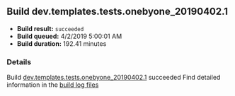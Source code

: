 ## Build dev.templates.tests.onebyone_20190402.1
- **Build result:** `succeeded`
- **Build queued:** 4/2/2019 5:00:01 AM
- **Build duration:** 192.41 minutes
### Details
Build [dev.templates.tests.onebyone_20190402.1](https://winappstudio.visualstudio.com/web/build.aspx?pcguid=a4ef43be-68ce-4195-a619-079b4d9834c2&builduri=vstfs%3a%2f%2f%2fBuild%2fBuild%2f27454) succeeded
Find detailed information in the [build log files](https://uwpctdiags.blob.core.windows.net/buildlogs/dev.templates.tests.onebyone_20190402.1_logs.zip)
